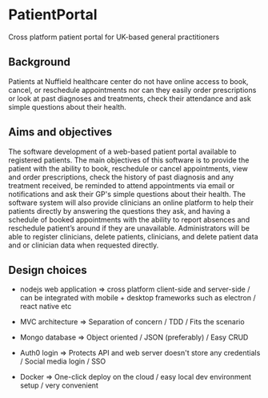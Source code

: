 # PatientPortal

Cross platform patient portal for UK-based general practitioners

## Background

Patients at Nuffield healthcare center do not have online access to book, cancel, or reschedule appointments nor can they easily order prescriptions or look at past diagnoses and treatments, check their attendance and ask simple questions about their health.

## Aims and objectives

The software development of a web-based patient portal available to registered patients. The main objectives of this software is to provide the patient with the ability to book, reschedule or cancel appointments, view and order prescriptions, check the history of past diagnosis and any treatment received, be reminded to attend appointments via email or notifications and ask their GP's simple questions about their health. The software system will also provide clinicians an online platform to help their patients directly by answering the questions they ask, and having a schedule of booked appointments with the ability to report absences and reschedule patient’s around if they are unavailable. Administrators will be able to register clinicians, delete patients, clinicians, and delete patient data and or clinician data when requested directly.

## Design choices

- nodejs web application => cross platform client-side and server-side / can be integrated with mobile + desktop frameworks such as electron / react native etc

- MVC architecture       => Separation of concern / TDD / Fits the scenario

- Mongo database         => Object oriented / JSON (preferably) / Easy CRUD

- Auth0 login            => Protects API and web server doesn't store any credentials / Social media login / SSO

- Docker       => One-click deploy on the cloud / easy local dev environment setup / very convenient
